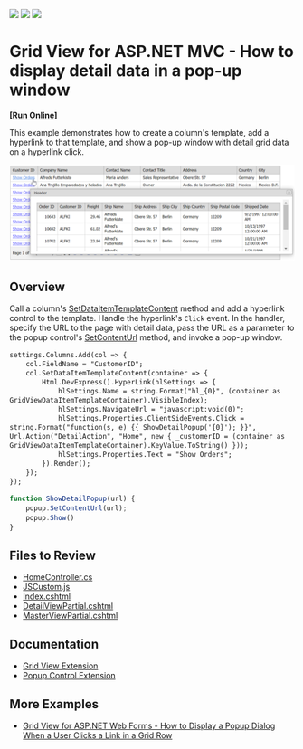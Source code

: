 <!-- default badges list -->
![](https://img.shields.io/endpoint?url=https://codecentral.devexpress.com/api/v1/VersionRange/128551409/20.2.3%2B)
[![](https://img.shields.io/badge/Open_in_DevExpress_Support_Center-FF7200?style=flat-square&logo=DevExpress&logoColor=white)](https://supportcenter.devexpress.com/ticket/details/E20051)
[![](https://img.shields.io/badge/📖_How_to_use_DevExpress_Examples-e9f6fc?style=flat-square)](https://docs.devexpress.com/GeneralInformation/403183)
<!-- default badges end -->
# Grid View for ASP.NET MVC - How to display detail data in a pop-up window
<!-- run online -->
**[[Run Online]](https://codecentral.devexpress.com/e20051/)**
<!-- run online end -->

This example demonstrates how to create a column's template, add a hyperlink to that template, and show a pop-up window with detail grid data on a hyperlink click.

![Display detail data in a pop-up window](detailDataInPopup.png)

## Overview

Call a column's [SetDataItemTemplateContent](https://docs.devexpress.com/AspNetMvc/DevExpress.Web.Mvc.MVCxGridViewColumn.SetDataItemTemplateContent.overloads) method and add a hyperlink control to the template. Handle the hyperlink's `Click` event. In the handler, specify the URL to the page with detail data, pass the URL as a parameter to the popup control's [SetContentUrl](https://docs.devexpress.com/AspNet/js-ASPxClientPopupControlBase.SetContentUrl(url)) method, and invoke a pop-up window.

```cshtml
settings.Columns.Add(col => {
    col.FieldName = "CustomerID";
    col.SetDataItemTemplateContent(container => {
        Html.DevExpress().HyperLink(hlSettings => {
            hlSettings.Name = string.Format("hl_{0}", (container as GridViewDataItemTemplateContainer).VisibleIndex);
            hlSettings.NavigateUrl = "javascript:void(0)";
            hlSettings.Properties.ClientSideEvents.Click = string.Format("function(s, e) {{ ShowDetailPopup('{0}'); }}", Url.Action("DetailAction", "Home", new { _customerID = (container as GridViewDataItemTemplateContainer).KeyValue.ToString() }));
            hlSettings.Properties.Text = "Show Orders";
        }).Render();
    });
});
```

```js
function ShowDetailPopup(url) {
    popup.SetContentUrl(url);
    popup.Show()
}
```

## Files to Review

* [HomeController.cs](./CS/DisplayDetailInPopupWindow/Controllers/HomeController.cs)
* [JSCustom.js](./CS/DisplayDetailInPopupWindow/Scripts/JSCustom.js)
* [Index.cshtml](./CS/DisplayDetailInPopupWindow/Views/Home/Index.cshtml)
* [DetailViewPartial.cshtml](./CS/DisplayDetailInPopupWindow/Views/Shared/DetailViewPartial.cshtml)
* [MasterViewPartial.cshtml](./CS/DisplayDetailInPopupWindow/Views/Shared/MasterViewPartial.cshtml)

## Documentation

* [Grid View Extension](https://docs.devexpress.com/AspNetMvc/DevExpress.Web.Mvc.GridViewExtension)
* [Popup Control Extension](https://docs.devexpress.com/AspNetMvc/DevExpress.Web.Mvc.PopupControlExtension)

## More Examples

* [Grid View for ASP.NET Web Forms - How to Display a Popup Dialog When a User Clicks a Link in a Grid Row](https://github.com/DevExpress-Examples/aspxgridview-display-popup-when-user-clicks-cell-link)
